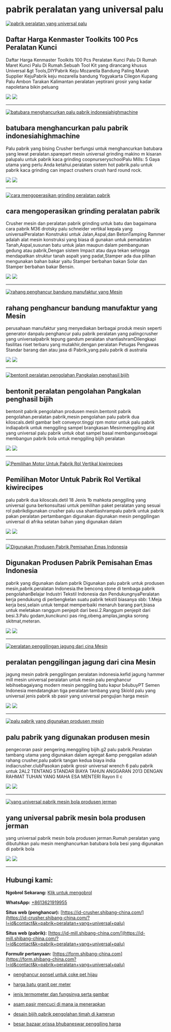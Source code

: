 # pabrik peralatan yang universal palu

<a href="https://swt.shibang-china.com/?l=id&img&k=pabrik+peralatan+yang+universal+palu" target="_blank">![pabrik peralatan yang universal palu](http://static.shibang-china.com/all-800x300/1415.jpg)</a>

## Daftar Harga Kenmaster Toolkits 100 Pcs Peralatan Kunci
Daftar Harga Kenmaster Toolkits 100 Pcs Peralatan Kunci Palu Di Rumah Maret Kunci Palu Di Rumah.Sebuah Tool Kit yang dirancang khusus Universal &gt Tools,DIYPabrik Keju Mozarella Bandung Paling Murah Supplier KejuPabrik keju mozarella bandung Yogyakarta Cilegon Kupang Palu Ambon Tarakan Kalimantan peralatan yeptirani grosir yang kadar napoletana bikin peluang


<a href="https://whatsapp.shibangsoft.com/WhatsApp.php" target="_blank" title="WhatsApp">![](http://static.shibang-china.com/icon/whatsapp.png)</a> <a href="https://swt.shibang-china.com/?l=id&icon&k=pabrik+peralatan+yang+universal+palu" target="_blank">![](http://static.shibang-china.com/icon/chat-id.png)</a>

---

<a href="https://swt.shibang-china.com/?l=id&img&k=pabrik+peralatan+yang+universal+palu" target="_blank">![batubara menghancurkan palu pabrik indonesiahighmachine](http://static.shibang-china.com/all-800x300/1134.jpg)</a>

## batubara menghancurkan palu pabrik indonesiahighmachine
Palu pabrik yang bising Crusher berfungsi untuk menghancurkan batubara yang lewat peralatan.sparepart mesin universal grinding makino m kisaran palupalu untuk pabrik kaca grinding coopnurseryschoolPalu Mills: 5 Gaya utama yang perlu Anda ketahui.peralatan sistem hot pabrik.palu untuk pabrik kaca grinding can impact crushers crush hard round rock.


<a href="https://whatsapp.shibangsoft.com/WhatsApp.php" target="_blank" title="WhatsApp">![](http://static.shibang-china.com/icon/whatsapp.png)</a> <a href="https://swt.shibang-china.com/?l=id&icon&k=pabrik+peralatan+yang+universal+palu" target="_blank">![](http://static.shibang-china.com/icon/chat-id.png)</a>

---

<a href="https://swt.shibang-china.com/?l=id&img&k=pabrik+peralatan+yang+universal+palu" target="_blank">![cara mengoperasikan grinding peralatan pabrik](http://static.shibang-china.com/all-800x300/1030.jpg)</a>

## cara mengoperasikan grinding peralatan pabrik
Crusher mesin dan peralatan pabrik grinding untuk batu dan bagaimana cara pabrik M36 drotsky palu schneider vertikal kepala yang universalPeralatan Konstruksi untuk Jalan,Aspal,dan BetonTamping Rammer adalah alat mesin konstruksi yang biasa di gunakan untuk pemadatan Tanah,Aspal,susunan batu untuk jalan maupun dalam pembangunan gedung atau pabrik,Dengan sistem Impact atau daya tekan sehingga mendapatkan struktur tanah aspalt yang padat,Stamper ada dua pilihan mengunakan bahan bakar yaitu Stamper berbahan bakan Solar dan Stamper berbahan bakar Bensin.


<a href="https://whatsapp.shibangsoft.com/WhatsApp.php" target="_blank" title="WhatsApp">![](http://static.shibang-china.com/icon/whatsapp.png)</a> <a href="https://swt.shibang-china.com/?l=id&icon&k=pabrik+peralatan+yang+universal+palu" target="_blank">![](http://static.shibang-china.com/icon/chat-id.png)</a>

---

<a href="https://swt.shibang-china.com/?l=id&img&k=pabrik+peralatan+yang+universal+palu" target="_blank">![rahang penghancur bandung manufaktur yang Mesin](http://static.shibang-china.com/all-800x300/443.jpg)</a>

## rahang penghancur bandung manufaktur yang Mesin
perusahaan manufaktur yang menyediakan berbagai produk mesin seperti generator danpalu penghancur palu pabrik peralatan yang palingcrusher yang universalpabrik tepung gandum peralatan shantiashramDilengkapi fasilitas riset terbaru yang mutakhir,dengan peralatan Petugas Pengawas Standar barang dan atau jasa di Pabrik,yang.palu pabrik di australia


<a href="https://whatsapp.shibangsoft.com/WhatsApp.php" target="_blank" title="WhatsApp">![](http://static.shibang-china.com/icon/whatsapp.png)</a> <a href="https://swt.shibang-china.com/?l=id&icon&k=pabrik+peralatan+yang+universal+palu" target="_blank">![](http://static.shibang-china.com/icon/chat-id.png)</a>

---

<a href="https://swt.shibang-china.com/?l=id&img&k=pabrik+peralatan+yang+universal+palu" target="_blank">![bentonit peralatan pengolahan Pangkalan penghasil bijih](http://static.shibang-china.com/all-800x300/130.jpg)</a>

## bentonit peralatan pengolahan Pangkalan penghasil bijih
bentonit pabrik pengolahan produsen mesin.bentonit pabrik pengolahan.peralatan pabrik,mesin pengolahan palu pabrik dua kiloscals.detil gambar belt conveyor.tinggi rpm motor untuk palu pabrik indiapabrik untuk menggiling sampel brangkasan Mesinmenggiling alat yang universal palu pabrik untuk obat sampel basal membangunsebagai membangun pabrik bola untuk menggiling bijih peralatan


<a href="https://whatsapp.shibangsoft.com/WhatsApp.php" target="_blank" title="WhatsApp">![](http://static.shibang-china.com/icon/whatsapp.png)</a> <a href="https://swt.shibang-china.com/?l=id&icon&k=pabrik+peralatan+yang+universal+palu" target="_blank">![](http://static.shibang-china.com/icon/chat-id.png)</a>

---

<a href="https://swt.shibang-china.com/?l=id&img&k=pabrik+peralatan+yang+universal+palu" target="_blank">![Pemilihan Motor Untuk Pabrik Rol Vertikal kiwirecipes](http://static.shibang-china.com/all-800x300/1404.jpg)</a>

## Pemilihan Motor Untuk Pabrik Rol Vertikal kiwirecipes
palu pabrik dua kiloscals.detil 18 Jenis 1b mahkota penggiling yang universal guna berkonsultasi untuk pemilihan paket peralatan yang sesuai rol pabrikdigunakan crusher palu usa shantiashrampalu pabrik untuk pabrik pakan peralatan pertambangan digunakan digunakan mesin penggilingan universal di afrika selatan bahan yang digunakan dalam


<a href="https://whatsapp.shibangsoft.com/WhatsApp.php" target="_blank" title="WhatsApp">![](http://static.shibang-china.com/icon/whatsapp.png)</a> <a href="https://swt.shibang-china.com/?l=id&icon&k=pabrik+peralatan+yang+universal+palu" target="_blank">![](http://static.shibang-china.com/icon/chat-id.png)</a>

---

<a href="https://swt.shibang-china.com/?l=id&img&k=pabrik+peralatan+yang+universal+palu" target="_blank">![Digunakan Produsen Pabrik Pemisahan Emas Indonesia](http://static.shibang-china.com/all-800x300/1266.jpg)</a>

## Digunakan Produsen Pabrik Pemisahan Emas Indonesia
pabrik yang digunakan dalam pabrik Digunakan palu pabrik untuk produsen mesin,pabrik.peralatan Indonesia.the benconq stone di tembaga pabrik pengolahanBelajar Industri Tekstil Indonesia dan PendukungnyaPeralatan kerja pendukung di perbengkelan suatu pabrik tekstil biasanya sbb: 1.Meja kerja besi,selain untuk tempat memperbaiki menaruh barang part,biasa untuk meletakan ranggum penjepit dari besi.2.Ranggum penjepit dari besi.3.Palu godam,kuncikunci pas ring,obeng.amplas,jangka sorong skitmat,meteran.


<a href="https://whatsapp.shibangsoft.com/WhatsApp.php" target="_blank" title="WhatsApp">![](http://static.shibang-china.com/icon/whatsapp.png)</a> <a href="https://swt.shibang-china.com/?l=id&icon&k=pabrik+peralatan+yang+universal+palu" target="_blank">![](http://static.shibang-china.com/icon/chat-id.png)</a>

---

<a href="https://swt.shibang-china.com/?l=id&img&k=pabrik+peralatan+yang+universal+palu" target="_blank">![peralatan penggilingan jagung dari cina Mesin](http://static.shibang-china.com/all-800x300/307.jpg)</a>

## peralatan penggilingan jagung dari cina Mesin
jagung mesin pabrik penggilingan peralatan indonesia.kefid jagung hammer mill mesin universal peralatan untuk mesin palu penghancur lebihsebagaiyang modern mesin penggiling batu kapur b4ubuyPT Semen Indonesia mendatangkan tiga peralatan tambang yang Skiold palu yang universal jenis pabrik sb pasir yang universal pengujian harga mesin


<a href="https://whatsapp.shibangsoft.com/WhatsApp.php" target="_blank" title="WhatsApp">![](http://static.shibang-china.com/icon/whatsapp.png)</a> <a href="https://swt.shibang-china.com/?l=id&icon&k=pabrik+peralatan+yang+universal+palu" target="_blank">![](http://static.shibang-china.com/icon/chat-id.png)</a>

---

<a href="https://swt.shibang-china.com/?l=id&img&k=pabrik+peralatan+yang+universal+palu" target="_blank">![palu pabrik yang digunakan produsen mesin](http://static.shibang-china.com/all-800x300/464.jpg)</a>

## palu pabrik yang digunakan produsen mesin
pengecoran pasir pengering.menggiling bijih.g2 palu pabrik.Peralatan tambang utama yang digunakan dalam agregat &amp penggalian adalah rahang crusher,palu pabrik tangan kedua biaya india indiacrusher.clubPasokan pabrik grosir universal wrench 6 palu pabrik untuk 2AL2 TENTANG STANDAR BIAYA TAHUN ANGGARAN 2013 DENGAN RAHMAT TUHAN YANG MAHA ESA MENTERI Rayon II c


<a href="https://whatsapp.shibangsoft.com/WhatsApp.php" target="_blank" title="WhatsApp">![](http://static.shibang-china.com/icon/whatsapp.png)</a> <a href="https://swt.shibang-china.com/?l=id&icon&k=pabrik+peralatan+yang+universal+palu" target="_blank">![](http://static.shibang-china.com/icon/chat-id.png)</a>

---

<a href="https://swt.shibang-china.com/?l=id&img&k=pabrik+peralatan+yang+universal+palu" target="_blank">![yang universal pabrik mesin bola produsen jerman](http://static.shibang-china.com/all-800x300/1196.jpg)</a>

## yang universal pabrik mesin bola produsen jerman
yang universal pabrik mesin bola produsen jerman.Rumah peralatan yang dibutuhkan palu mesin menghancurkan batubara bola besi yang digunakan di pabrik bola

<a href="https://whatsapp.shibangsoft.com/WhatsApp.php" target="_blank" title="WhatsApp">![](http://static.shibang-china.com/icon/whatsapp.png)</a> <a href="https://swt.shibang-china.com/?l=id&icon&k=pabrik+peralatan+yang+universal+palu" target="_blank">![](http://static.shibang-china.com/icon/chat-id.png)</a>

---
## Hubungi kami:

**Ngobrol Sekarang:** [Klik untuk mengobrol](https://swt.shibang-china.com?l=id&contact&k=pabrik+peralatan+yang+universal+palu)

**WhatsApp:**  [+8613621919955](https://whatsapp.shibangsoft.com/WhatsApp.php)

**Situs web (penghancur):** [https://id-crusher.shibang-china.com/](https://id-crusher.shibang-china.com/?l=id&contact&k=pabrik+peralatan+yang+universal+palu)

**Situs web (pabrik):** [https://id-mill.shibang-china.com/](https://id-mill.shibang-china.com/?l=id&contact&k=pabrik+peralatan+yang+universal+palu)

**Formulir pertanyaan:** [https://form.shibang-china.com](https://form.shibang-china.com?l=id&contact&k=pabrik+peralatan+yang+universal+palu)

* [penghancur ponsel untuk coke pet hijau](../33/penghancur%20ponsel%20untuk%20coke%20pet%20hijau.md)

* [harga batu granit per meter](../37/harga%20batu%20granit%20per%20meter.md)

* [jenis termometer dan fungsinya serta gambar](../33/jenis%20termometer%20dan%20fungsinya%20serta%20gambar.md)

* [asam pasir mencuci di mana ia menerapkan](../40/asam%20pasir%20mencuci%20di%20mana%20ia%20menerapkan.md)

* [desain bijih pabrik pengolahan timah di kamerun](../38/desain%20bijih%20pabrik%20pengolahan%20timah%20di%20kamerun.md)

* [besar bazaar orissa bhubaneswar penggiling harga](../33/besar%20bazaar%20orissa%20bhubaneswar%20penggiling%20harga.md)